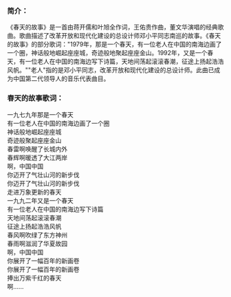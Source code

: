 

### 简介：

《春天的故事》是一首由蒋开儒和叶旭全作词，王佑贵作曲，董文华演唱的经典歌曲。歌曲描述了改革开放和现代化建设的总设计师邓小平同志南巡的故事。《春天的故事》的部分歌词："1979年，那是一个春天，有一位老人在中国的南海边画了一个圈，神话般地崛起座座城，奇迹般地聚起座座金山。1992年，又是一个春天，有一位老人在中国的南海边写下诗篇，天地间荡起滚滚春潮，征途上扬起浩浩风帆。""老人"指的是邓小平同志，改革开放和现代化建设的总设计师。此曲已成为中国第二代领导人的音乐代表曲目。  

### 春天的故事歌词：

一九七九年那是一个春天  
有一位老人在中国的南海边画了一个圈  
神话般地崛起座座城  
奇迹般聚起座座金山  
春雷啊唤醒了长城内外  
春辉啊暖透了大江两岸  
啊，中国中国  
你迈开了气壮山河的新步伐  
你迈开了气壮山河的新步伐  
走进万象更新的春天  
一九九二年又是一个春天  
有一位老人在中国的南海边写下诗篇  
天地间荡起滚滚春潮  
征途上扬起浩浩风帆  
春风啊吹绿了东方神州  
春雨啊滋润了华夏故园  
啊，中国中国  
你展开了一幅百年的新画卷  
你展开了一幅百年的新画卷  
捧出万紫千红的春天  
啊......  


